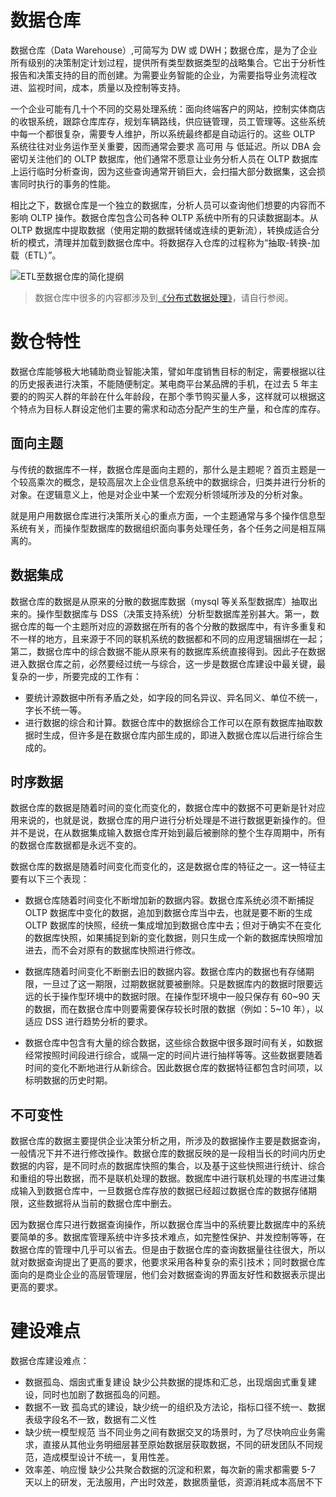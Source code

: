 # 数据仓库

数据仓库（Data Warehouse）,可简写为 DW 或 DWH；数据仓库，是为了企业所有级别的决策制定计划过程，提供所有类型数据类型的战略集合。它出于分析性报告和决策支持的目的而创建。为需要业务智能的企业，为需要指导业务流程改进、监视时间，成本，质量以及控制等支持。

一个企业可能有几十个不同的交易处理系统：面向终端客户的网站，控制实体商店的收银系统，跟踪仓库库存，规划车辆路线，供应链管理，员工管理等。这些系统中每一个都很复杂，需要专人维护，所以系统最终都是自动运行的。这些 OLTP 系统往往对业务运作至关重要，因而通常会要求 高可用 与 低延迟。所以 DBA 会密切关注他们的 OLTP 数据库，他们通常不愿意让业务分析人员在 OLTP 数据库上运行临时分析查询，因为这些查询通常开销巨大，会扫描大部分数据集，这会损害同时执行的事务的性能。

相比之下，数据仓库是一个独立的数据库，分析人员可以查询他们想要的内容而不影响 OLTP 操作。数据仓库包含公司各种 OLTP 系统中所有的只读数据副本。从 OLTP 数据库中提取数据（使用定期的数据转储或连续的更新流），转换成适合分析的模式，清理并加载到数据仓库中。将数据存入仓库的过程称为“抽取-转换-加载（ETL）”。

![ETL至数据仓库的简化提纲](https://s2.ax1x.com/2020/02/06/1yt8hR.md.png)

> 数据仓库中很多的内容都涉及到[《分布式数据处理》](https://github.com/wx-chevalier/DistributedSystem-Series)，请自行参阅。

# 数仓特性

数据仓库能够极大地辅助商业智能决策，譬如年度销售目标的制定，需要根据以往的历史报表进行决策，不能随便制定。某电商平台某品牌的手机，在过去 5 年主要的的购买人群的年龄在什么年龄段，在那个季节购买量人多，这样就可以根据这个特点为目标人群设定他们主要的需求和动态分配产生的生产量，和仓库的库存。

## 面向主题

与传统的数据库不一样，数据仓库是面向主题的，那什么是主题呢？首页主题是一个较高乘次的概念，是较高层次上企业信息系统中的数据综合，归类并进行分析的对象。在逻辑意义上，他是对企业中某一个宏观分析领域所涉及的分析对象。

就是用户用数据仓库进行决策所关心的重点方面，一个主题通常与多个操作信息型系统有关，而操作型数据库的数据组织面向事务处理任务，各个任务之间是相互隔离的。

## 数据集成

数据仓库的数据是从原来的分散的数据库数据（mysql 等关系型数据库）抽取出来的。操作型数据库与 DSS（决策支持系统）分析型数据库差别甚大。第一，数据仓库的每一个主题所对应的源数据在所有的各个分散的数据库中，有许多重复和不一样的地方，且来源于不同的联机系统的数据都和不同的应用逻辑捆绑在一起；第二，数据仓库中的综合数据不能从原来有的数据库系统直接得到。因此子在数据进入数据仓库之前，必然要经过统一与综合，这一步是数据仓库建设中最关键，最复杂的一步，所要完成的工作有：

- 要统计源数据中所有矛盾之处，如字段的同名异议、异名同义、单位不统一，字长不统一等。
- 进行数据的综合和计算。数据仓库中的数据综合工作可以在原有数据库抽取数据时生成，但许多是在数据仓库内部生成的，即进入数据仓库以后进行综合生成的。

## 时序数据

数据仓库的数据是随着时间的变化而变化的，数据仓库中的数据不可更新是针对应用来说的，也就是说，数据仓库的用户进行分析处理是不进行数据更新操作的。但并不是说，在从数据集成输入数据仓库开始到最后被删除的整个生存周期中，所有的数据仓库数据都是永远不变的。

数据仓库的数据是随着时间变化而变化的，这是数据仓库的特征之一。这一特征主要有以下三个表现：

- 数据仓库随着时间变化不断增加新的数据内容。数据仓库系统必须不断捕捉 OLTP 数据库中变化的数据，追加到数据仓库当中去，也就是要不断的生成 OLTP 数据库的快照，经统一集成增加到数据仓库中去；但对于确实不在变化的数据库快照，如果捕捉到新的变化数据，则只生成一个新的数据库快照增加进去，而不会对原有的数据库快照进行修改。

- 数据库随着时间变化不断删去旧的数据内容。数据仓库内的数据也有存储期限，一旦过了这一期限，过期数据就要被删除。只是数据库内的数据时限要远远的长于操作型环境中的数据时限。在操作型环境中一般只保存有 60~90 天的数据，而在数据仓库中则要需要保存较长时限的数据（例如：5~10 年），以适应 DSS 进行趋势分析的要求。

- 数据仓库中包含有大量的综合数据，这些综合数据中很多跟时间有关，如数据经常按照时间段进行综合，或隔一定的时间片进行抽样等等。这些数据要随着时间的变化不断地进行从新综合。因此数据仓库的数据特征都包含时间项，以标明数据的历史时期。

## 不可变性

数据仓库的数据主要提供企业决策分析之用，所涉及的数据操作主要是数据查询，一般情况下并不进行修改操作。数据仓库的数据反映的是一段相当长的时间内历史数据的内容，是不同时点的数据库快照的集合，以及基于这些快照进行统计、综合和重组的导出数据，而不是联机处理的数据。数据库中进行联机处理的书库进过集成输入到数据仓库中，一旦数据仓库存放的数据已经超过数据仓库的数据存储期限，这些数据将从当前的数据仓库中删去。

因为数据仓库只进行数据查询操作，所以数据仓库当中的系统要比数据库中的系统要简单的多。数据库管理系统中许多技术难点，如完整性保护、并发控制等等，在数据仓库的管理中几乎可以省去。但是由于数据仓库的查询数据量往往很大，所以就对数据查询提出了更高的要求，他要求采用各种复杂的索引技术；同时数据仓库面向的是商业企业的高层管理层，他们会对数据查询的界面友好性和数据表示提出更高的要求。

# 建设难点

数据仓库建设难点：

- 数据孤岛、烟囱式重复建设 缺少公共数据的提炼和汇总，出现烟囱式重复建设，同时也加剧了数据孤岛的问题。
- 数据不一致 孤岛式的建设，缺少统一的组织及方法论，指标口径不统一、数据表级字段名不一致，数据有二义性
- 缺少统一模型规范 当不同业务之间有数据交叉的场景时，为了尽快响应业务需求，直接从其他业务明细层甚至原始数据层获取数据，不同的研发团队不同规范，造成模型设计不统一，复用性差。
- 效率差、响应慢 缺少公共聚合数据的沉淀和积累，每次新的需求都需要 5-7 天以上的研发，无法服用，产出时效差，数据质量低，资源消耗成本高居不下
